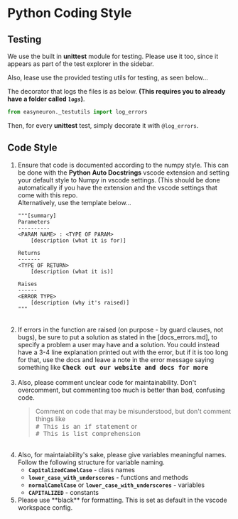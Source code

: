 # Python Coding Style

## Testing
We use the built in **unittest** module for testing. Please use it too, since it appears as part of the test explorer in the sidebar.

Also, lease use the provided testing utils for testing, as seen below...

The decorator that logs the files is as below. **(This requires you to already have a folder called *`logs`*)**.

```python
from easyneuron._testutils import log_errors
```

Then, for every **unittest** test, simply decorate it with `@log_errors`.

## Code Style

<ol>
<li>Ensure that code is documented according to the numpy style. This can be done with the <b>Python Auto Docstrings</b> vscode extension and setting your default style to Numpy in vscode settings. (This should be done automatically if you have the extension and the vscode settings that come with this repo.

<br>
Alternatively, use the template below...
</li>

	"""[summary]
	Parameters
	----------
	<PARAM NAME> : <TYPE OF PARAM>
		[description (what it is for)]

	Returns
	-------
	<TYPE OF RETURN>
		[description (what it is)]

	Raises
	------
	<ERROR TYPE>
		[description (why it's raised)]
	"""

<br>

<li>If errors in the function are raised (on purpose - by guard clauses, not bugs), be sure to put a solution as stated in the [docs_errors.md], to specify a problem a user may have and a solution. You could instead have a 3-4 line explanation printed out with the error, but if it is too long for that, use the docs and leave a note in the error message saying something like <b><samp>Check out our website and docs for more</samp></b><br/><br></li>

<li>Also, please comment unclear code for maintainability. Don't overcomment, but commenting too much is better than bad, confusing code.

<br>

<blockquote>Comment on code that may be misunderstood, but don't comment things like <samp><br># This is an if statement</samp>
or
<samp><br># This  is list comprehension</samp>
</blockquote>
</li>

<br>

<li>Also, for maintaiability's sake, please give variables meaningful names. Follow the following structure for variable naming.

<br>

- **`CapitalizedCamelCase`** - class names
- **`lower_case_with_underscores`** - functions and methods
- **`normalCamelCase`**  or **`lower_case_with_underscores`** - variables
- **`CAPITALIZED`** - constants

</li>

<li>Please use **black** for formatting. This is set as default in the vscode workspace config.</li>
</ol>
